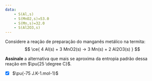 ```yaml
---
data:
    - S(Al,s)
    - S(MnO2,s)=53.0
    - S(Mn,s)=32.0
    - S(Al2O3,s)
---
```


Considere a reação de preparação do manganês metálico na termita:
$$
    \ce{ 4 Al(s) + 3 MnO2(s) -> 3 Mn(s) + 2 Al2O3(s) }
$$

**Assinale** a alternativa que mais se aproxima da entropia padrão dessa reação em $\pu{25 \degree C}$.

- [x] $\pu{-75 J.K-1.mol-1}$
